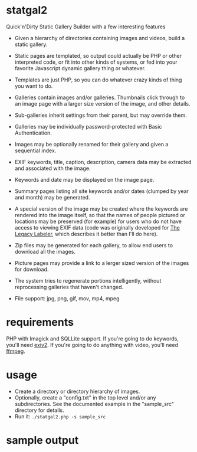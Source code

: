 # statgal2
Quick'n'Dirty Static Gallery Builder with a few interesting features

- Given a hierarchy of directories containing images and videos, build a static gallery.

- Static pages are templated, so output could actually be PHP or other interpreted code, or fit into other kinds of systems, or fed into your favorite Javascript dynamic gallery thing or whatever.

- Templates are just PHP, so you can do whatever crazy kinds of thing you want to do.

- Galleries contain images and/or galleries. Thumbnails click through to an image page with a larger size version of the image, and other details.

- Sub-galleries inherit settings from their parent, but may override them.

- Galleries may be individually password-protected with Basic Authentication.

- Images may be optionally renamed for their gallery and given a sequential index.

- EXIF keywords, title, caption, description, camera data may be extracted and associated with the image.

- Keywords and date may be displayed on the image page.

- Summary pages listing all site keywords and/or dates (clumped by year and month) may be generated.

- A special version of the image may be created where the keywords are rendered into the image itself, so that the names of people pictured or locations may be preserved (for example) for users who do not have access to viewing EXIF data (code was originally developed for [The Legacy Labeler](https://legacy-labeler.com), which describes it better than I'll do here).

- Zip files may be generated for each gallery, to allow end users to download all the images.

- Picture pages may provide a link to a lerger sized version of the images for download.

- The system tries to regenerate portions intelligently, without reprocessing galleries that haven't changed.

- File support: jpg, png, gif, mov, mp4, mpeg

# requirements
PHP with Imagick and SQLLite support. If you're going to do keywords, you'll need [exiv2](https://www.exiv2.org/). If you're going to do anything with video, you'll need [ffmpeg](https://ffmpeg.org/).

# usage
- Create a directory or directory hierarchy of images.
- Optionally, create a "config.txt" in the top level and/or any subdirectories. See the documented example in the "sample_src" directory for details.
- Run it: `./statgal2.php -s sample_src`

# sample output

